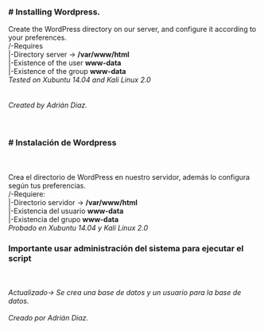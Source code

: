 <h3><strong> # Installing Wordpress.</strong></h3>
Create the WordPress directory on our server, and configure it according to your preferences.<br>
/-Requires<br>
|-Directory server -> <strong>/var/www/html</strong><br>
|-Existence of the user <strong>www-data</strong><br>
|-Existence of the group <strong>www-data</strong><br>
<i>Tested on Xubuntu 14.04 and Kali Linux 2.0</i><br>
<br>
<br>
<i>Created by Adrián Diaz.</i><br>
<br>
<br>
<h3><strong> # Instalación de Wordpress </strong></h3><br>
<br>
Crea el directorio de WordPress en nuestro servidor, además lo configura según tus preferencias.<br>
/-Requiere:<br>
|-Directorio servidor -> <strong>/var/www/html<br></strong>
|-Existencia del usuario <strong>www-data</strong><br>
|-Existencia del grupo <strong>www-data</strong><br>
<i>Probado en Xubuntu 14.04 y Kali Linux 2.0</i><br>
<h3><strong>Importante usar administración del sistema para ejecutar el script</h3></strong><br>
<br>
<i>Actualizado-> Se crea una base de datos y un usuario para la base de datos.</i><br>
<br>
<i>Creado por Adrián Diaz.</i><br>

